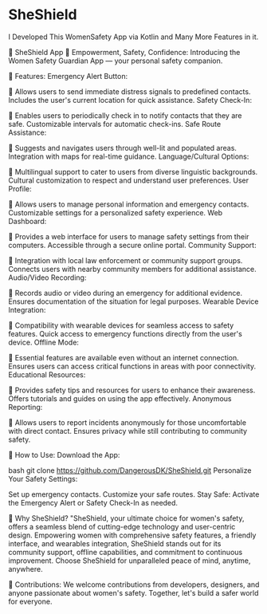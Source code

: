 # SheShield
I Developed This WomenSafety App via Kotlin and Many More Features in it.

🌸 SheShield App 🌸
Empowerment, Safety, Confidence: Introducing the Women Safety Guardian App — your personal safety companion.

🚀 Features:
Emergency Alert Button:

🌸 Allows users to send immediate distress signals to predefined contacts.
Includes the user's current location for quick assistance.
Safety Check-In:

🌸 Enables users to periodically check in to notify contacts that they are safe.
Customizable intervals for automatic check-ins.
Safe Route Assistance:

🌸 Suggests and navigates users through well-lit and populated areas.
Integration with maps for real-time guidance.
Language/Cultural Options:

🌸 Multilingual support to cater to users from diverse linguistic backgrounds.
Cultural customization to respect and understand user preferences.
User Profile:

🌸 Allows users to manage personal information and emergency contacts.
Customizable settings for a personalized safety experience.
Web Dashboard:

🌸 Provides a web interface for users to manage safety settings from their computers.
Accessible through a secure online portal.
Community Support:

🌸 Integration with local law enforcement or community support groups.
Connects users with nearby community members for additional assistance.
Audio/Video Recording:

🌸 Records audio or video during an emergency for additional evidence.
Ensures documentation of the situation for legal purposes.
Wearable Device Integration:

🌸 Compatibility with wearable devices for seamless access to safety features.
Quick access to emergency functions directly from the user's device.
Offline Mode:

🌸 Essential features are available even without an internet connection.
Ensures users can access critical functions in areas with poor connectivity.
Educational Resources:

🌸 Provides safety tips and resources for users to enhance their awareness.
Offers tutorials and guides on using the app effectively.
Anonymous Reporting:

🌸 Allows users to report incidents anonymously for those uncomfortable with direct contact.
Ensures privacy while still contributing to community safety.

📱 How to Use:
Download the App:

bash
git clone https://github.com/DangerousDK/SheShield.git
Personalize Your Safety Settings:

Set up emergency contacts.
Customize your safe routes.
Stay Safe:
Activate the Emergency Alert or Safety Check-In as needed.


🌈 Why SheShield?
"SheShield, your ultimate choice for women's safety, offers a seamless blend of cutting-edge technology and user-centric design. Empowering women with comprehensive safety features, a friendly interface, and wearables integration, SheShield stands out for its community support, offline capabilities, and commitment to continuous improvement. Choose SheShield for unparalleled peace of mind, anytime, anywhere.

🤝 Contributions:
We welcome contributions from developers, designers, and anyone passionate about women's safety. Together, let's build a safer world for everyone.
